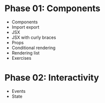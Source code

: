 # Phase 01: Components

- Components
- Import export
- JSX
- JSX with curly braces
- Props
- Conditional rendering
- Rendering list
- Exercises

# Phase 02: Interactivity

- Events
- State
